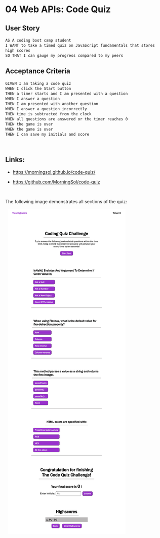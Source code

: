 # 04 Web APIs: Code Quiz

## User Story

```
AS A coding boot camp student
I WANT to take a timed quiz on JavaScript fundamentals that stores high scores
SO THAT I can gauge my progress compared to my peers
```

## Acceptance Criteria

```
GIVEN I am taking a code quiz
WHEN I click the Start button
THEN a timer starts and I am presented with a question
WHEN I answer a question
THEN I am presented with another question
WHEN I answer a question incorrectly
THEN time is subtracted from the clock
WHEN all questions are answered or the timer reaches 0
THEN the game is over
WHEN the game is over
THEN I can save my initials and score
```
&nbsp;

## Links:

* https://morningsol.github.io/code-quiz/

* https://github.com/MorningSol/code-quiz

&nbsp;

The following image demonstrates all sections of the quiz:

&nbsp;
![All quiz pages displayed](./assets/images/screencapture-file-C-Users-Pat-Desktop-Challenges-Challenge-week4-code-quiz-index-html-2022-03-17-21_04_08.png)
